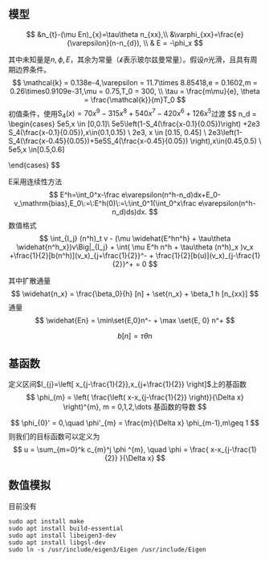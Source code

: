 ## 模型

$$
&n_{t}-(\mu En)_{x}=\tau\theta n_{xx},\\
&\varphi_{xx}=\frac{e}{\varepsilon}(n-n_{d}), \\
& E = -\phi_x
$$

其中未知量是$n,\phi,E$，其余为常量（$\mathcal{k}$表示玻尔兹曼常量）。假设$n$光滑，且具有周期边界条件。
$$
\mathcal{k} = 0.138e-4,\varepsilon = 11.7\times 8.85418,e = 0.1602,m = 0.26\times0.9109e-31,\mu = 0.75,T_0 = 300, \\
\tau = \frac{m\mu}{e}, \theta = \frac{\mathcal{k}}{m}T_0
$$
初值条件，使用$\mathrm{S}_4(x)=70x^9-315x^8+540x^7-420x^6+126x^5$过渡
$$
n_d = 
\begin{cases}
5e5,x \in [0,0.1]\\
5e5\left(1-S_4(\frac{x-0.1}{0.05})\right) +2e3 S_4(\frac{x-0.1}{0.05}),x\in(0.1,0.15) \\
2e3, x \in [0.15, 0.45] \\
2e3\left(1-S_4(\frac{x-0.45}{0.05})+5e5S_4(\frac{x-0.45}{0.05}) \right),x\in(0.45,0.5) \\
5e5,x \in[0.5,0.6] 

\end{cases}
$$

E采用连续性方法
$$
E^h=\int_0^x-\frac e\varepsilon(n^h-n_d)dx+E_0-v_\mathrm{bias},E_0\:=\:E^h(0)\:=\:\int_0^1(\int_0^x\frac e\varepsilon(n^h-n_d)ds)dx.
$$
数值格式
$$
\int_{I_j} (n^h)_t v - (\mu \widehat{E^hn^h} + \tau\theta \widehat{n^h_x})v\Big|_{I_j} + \int( \mu E^h n^h + \tau\theta (n^h)_x )v_x +\frac{1}{2}[b(n^h)](v_x)_{j+\frac{1}{2}}^- + \frac{1}{2}[b(u)](v_x)_{j-\frac{1}{2}}^+ = 0
$$


其中扩散通量
$$
\widehat{n_x} = \frac{\beta_0}{h} [n] + \set{n_x} + \beta_1 h [n_{xx}]
$$
通量
$$
\widehat{En} = \min\set{E,0}n^- + \max \set{E, 0} n^+
$$

$$
b[n] = \tau \theta n
$$

## 基函数

定义区间$I_{j}=\left[ x_{j-\frac{1}{2}},x_{j+\frac{1}{2}} \right]$上的基函数
$$
\phi_{m} = \left( \frac{\left( x-x_{j-\frac{1}{2}} \right)}{\Delta x} \right)^{m}, m = 0,1,2,\dots
基函数的导数
$$

$$
\phi_{0}' = 0,\quad \phi'_{m} = \frac{m}{\Delta x} \phi_{m-1},m\geq 1
$$
则我们的目标函数可以定义为
$$
u = \sum_{m=0}^k c_{m}^j \phi ^{m}, \quad \phi = \frac{ x-x_{j-\frac{1}{2}} }{\Delta x}
$$
## 数值模拟

目前没有

```
sudo apt install make
sudo apt install build-essential
sudo apt install libeigen3-dev
sudo apt install libgsl-dev
sudo ln -s /usr/include/eigen3/Eigen /usr/include/Eigen
```

